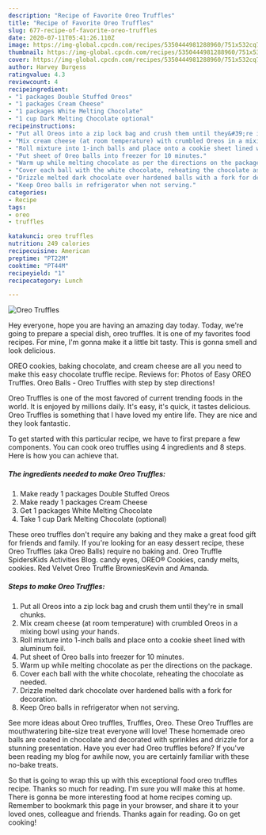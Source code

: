 ```yaml
---
description: "Recipe of Favorite Oreo Truffles"
title: "Recipe of Favorite Oreo Truffles"
slug: 677-recipe-of-favorite-oreo-truffles
date: 2020-07-11T05:41:26.110Z
image: https://img-global.cpcdn.com/recipes/5350444981288960/751x532cq70/oreo-truffles-recipe-main-photo.jpg
thumbnail: https://img-global.cpcdn.com/recipes/5350444981288960/751x532cq70/oreo-truffles-recipe-main-photo.jpg
cover: https://img-global.cpcdn.com/recipes/5350444981288960/751x532cq70/oreo-truffles-recipe-main-photo.jpg
author: Harvey Burgess
ratingvalue: 4.3
reviewcount: 4
recipeingredient:
- "1 packages Double Stuffed Oreos"
- "1 packages Cream Cheese"
- "1 packages White Melting Chocolate"
- "1 cup Dark Melting Chocolate optional"
recipeinstructions:
- "Put all Oreos into a zip lock bag and crush them until they&#39;re in small chunks."
- "Mix cream cheese (at room temperature) with crumbled Oreos in a mixing bowl using your hands."
- "Roll mixture into 1-inch balls and place onto a cookie sheet lined with aluminum foil."
- "Put sheet of Oreo balls into freezer for 10 minutes."
- "Warm up while melting chocolate as per the directions on the package."
- "Cover each ball with the white chocolate, reheating the chocolate as needed."
- "Drizzle melted dark chocolate over hardened balls with a fork for decoration."
- "Keep Oreo balls in refrigerator when not serving."
categories:
- Recipe
tags:
- oreo
- truffles

katakunci: oreo truffles 
nutrition: 249 calories
recipecuisine: American
preptime: "PT22M"
cooktime: "PT44M"
recipeyield: "1"
recipecategory: Lunch

---
```



![Oreo Truffles](https://img-global.cpcdn.com/recipes/5350444981288960/751x532cq70/oreo-truffles-recipe-main-photo.jpg)

Hey everyone, hope you are having an amazing day today. Today, we're going to prepare a special dish, oreo truffles. It is one of my favorites food recipes. For mine, I'm gonna make it a little bit tasty. This is gonna smell and look delicious.

OREO cookies, baking chocolate, and cream cheese are all you need to make this easy chocolate truffle recipe. Reviews for: Photos of Easy OREO Truffles. Oreo Balls - Oreo Truffles with step by step directions!

Oreo Truffles is one of the most favored of current trending foods in the world. It is enjoyed by millions daily. It's easy, it's quick, it tastes delicious. Oreo Truffles is something that I have loved my entire life. They are nice and they look fantastic.


To get started with this particular recipe, we have to first prepare a few components. You can cook oreo truffles using 4 ingredients and 8 steps. Here is how you can achieve that.

<!--inarticleads1-->

##### The ingredients needed to make Oreo Truffles:

1. Make ready 1 packages Double Stuffed Oreos
1. Make ready 1 packages Cream Cheese
1. Get 1 packages White Melting Chocolate
1. Take 1 cup Dark Melting Chocolate (optional)


These oreo truffles don&#39;t require any baking and they make a great food gift for friends and family. If you&#39;re looking for an easy dessert recipe, these Oreo Truffles (aka Oreo Balls) require no baking and. Oreo Truffle SpidersKids Activities Blog. candy eyes, OREO® Cookies, candy melts, cookies. Red Velvet Oreo Truffle BrowniesKevin and Amanda. 

<!--inarticleads2-->

##### Steps to make Oreo Truffles:

1. Put all Oreos into a zip lock bag and crush them until they&#39;re in small chunks.
1. Mix cream cheese (at room temperature) with crumbled Oreos in a mixing bowl using your hands.
1. Roll mixture into 1-inch balls and place onto a cookie sheet lined with aluminum foil.
1. Put sheet of Oreo balls into freezer for 10 minutes.
1. Warm up while melting chocolate as per the directions on the package.
1. Cover each ball with the white chocolate, reheating the chocolate as needed.
1. Drizzle melted dark chocolate over hardened balls with a fork for decoration.
1. Keep Oreo balls in refrigerator when not serving.


See more ideas about Oreo truffles, Truffles, Oreo. These Oreo Truffles are mouthwatering bite-size treat everyone will love! These homemade oreo balls are coated in chocolate and decorated with sprinkles and drizzle for a stunning presentation. Have you ever had Oreo truffles before? If you&#39;ve been reading my blog for awhile now, you are certainly familiar with these no-bake treats. 

So that is going to wrap this up with this exceptional food oreo truffles recipe. Thanks so much for reading. I'm sure you will make this at home. There is gonna be more interesting food at home recipes coming up. Remember to bookmark this page in your browser, and share it to your loved ones, colleague and friends. Thanks again for reading. Go on get cooking!
